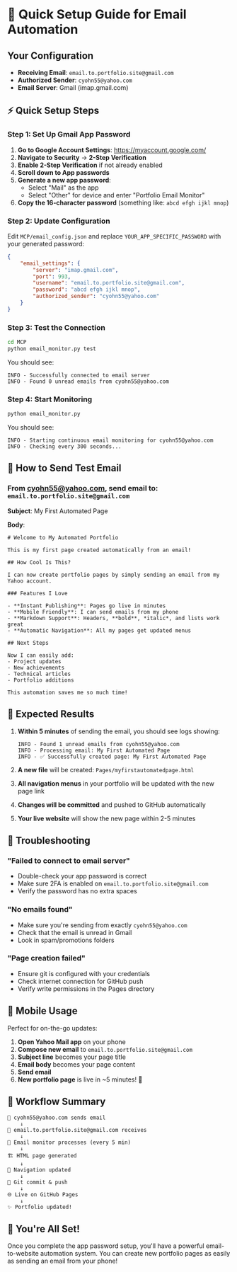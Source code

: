 # 🚀 Quick Setup Guide for Email Automation

## Your Configuration
- **Receiving Email**: `email.to.portfolio.site@gmail.com`
- **Authorized Sender**: `cyohn55@yahoo.com`
- **Email Server**: Gmail (imap.gmail.com)

## ⚡ Quick Setup Steps

### Step 1: Set Up Gmail App Password

1. **Go to Google Account Settings**: https://myaccount.google.com/
2. **Navigate to Security** → **2-Step Verification**
3. **Enable 2-Step Verification** if not already enabled
4. **Scroll down to App passwords**
5. **Generate a new app password**:
   - Select "Mail" as the app
   - Select "Other" for device and enter "Portfolio Email Monitor"
6. **Copy the 16-character password** (something like: `abcd efgh ijkl mnop`)

### Step 2: Update Configuration

Edit `MCP/email_config.json` and replace `YOUR_APP_SPECIFIC_PASSWORD` with your generated password:

```json
{
    "email_settings": {
        "server": "imap.gmail.com",
        "port": 993,
        "username": "email.to.portfolio.site@gmail.com",
        "password": "abcd efgh ijkl mnop",
        "authorized_sender": "cyohn55@yahoo.com"
    }
}
```

### Step 3: Test the Connection

```bash
cd MCP
python email_monitor.py test
```

You should see:
```
INFO - Successfully connected to email server
INFO - Found 0 unread emails from cyohn55@yahoo.com
```

### Step 4: Start Monitoring

```bash
python email_monitor.py
```

You should see:
```
INFO - Starting continuous email monitoring for cyohn55@yahoo.com
INFO - Checking every 300 seconds...
```

## 📧 How to Send Test Email

### From cyohn55@yahoo.com, send email to: `email.to.portfolio.site@gmail.com`

**Subject**: My First Automated Page

**Body**:
```
# Welcome to My Automated Portfolio

This is my first page created automatically from an email!

## How Cool Is This?

I can now create portfolio pages by simply sending an email from my Yahoo account.

### Features I Love

- **Instant Publishing**: Pages go live in minutes
- **Mobile Friendly**: I can send emails from my phone
- **Markdown Support**: Headers, **bold**, *italic*, and lists work great
- **Automatic Navigation**: All my pages get updated menus

## Next Steps

Now I can easily add:
- Project updates
- New achievements  
- Technical articles
- Portfolio additions

This automation saves me so much time!
```

## 🎯 Expected Results

1. **Within 5 minutes** of sending the email, you should see logs showing:
   ```
   INFO - Found 1 unread emails from cyohn55@yahoo.com
   INFO - Processing email: My First Automated Page
   INFO - ✅ Successfully created page: My First Automated Page
   ```

2. **A new file** will be created: `Pages/myfirstautomatedpage.html`

3. **All navigation menus** in your portfolio will be updated with the new page link

4. **Changes will be committed** and pushed to GitHub automatically

5. **Your live website** will show the new page within 2-5 minutes

## 🔧 Troubleshooting

### "Failed to connect to email server"
- Double-check your app password is correct
- Make sure 2FA is enabled on `email.to.portfolio.site@gmail.com`
- Verify the password has no extra spaces

### "No emails found"
- Make sure you're sending from exactly `cyohn55@yahoo.com`
- Check that the email is unread in Gmail
- Look in spam/promotions folders

### "Page creation failed"
- Ensure git is configured with your credentials
- Check internet connection for GitHub push
- Verify write permissions in the Pages directory

## 📱 Mobile Usage

Perfect for on-the-go updates:

1. **Open Yahoo Mail app** on your phone
2. **Compose new email** to `email.to.portfolio.site@gmail.com`
3. **Subject line** becomes your page title
4. **Email body** becomes your page content
5. **Send email**
6. **New portfolio page** is live in ~5 minutes! 🎉

## 🔄 Workflow Summary

```
📱 cyohn55@yahoo.com sends email
    ↓
📧 email.to.portfolio.site@gmail.com receives
    ↓  
🤖 Email monitor processes (every 5 min)
    ↓
🏗️ HTML page generated
    ↓
🧭 Navigation updated
    ↓
📁 Git commit & push
    ↓
🌐 Live on GitHub Pages
    ↓
✨ Portfolio updated!
```

## 🎉 You're All Set!

Once you complete the app password setup, you'll have a powerful email-to-website automation system. You can create new portfolio pages as easily as sending an email from your phone! 